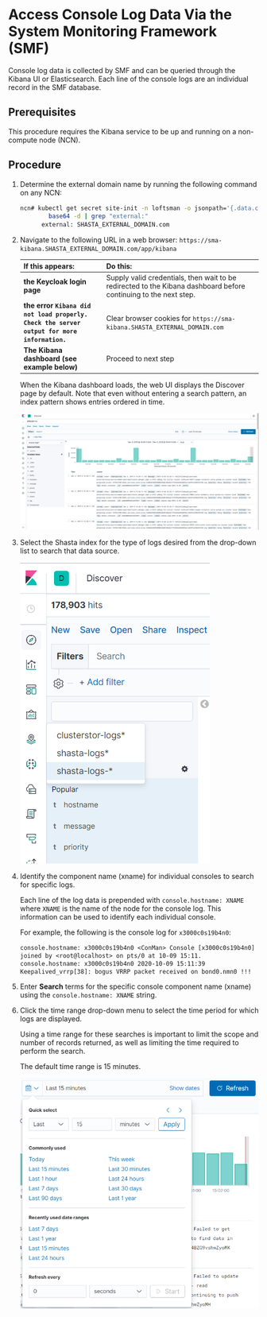 # Access Console Log Data Via the System Monitoring Framework \(SMF\)

Console log data is collected by SMF and can be queried through the Kibana UI or Elasticsearch. Each line of the console logs are an individual record in the SMF database.

## Prerequisites

This procedure requires the Kibana service to be up and running on a non-compute node \(NCN\).

## Procedure

1.  Determine the external domain name by running the following command on any NCN:

    ```bash
    ncn# kubectl get secret site-init -n loftsman -o jsonpath='{.data.customizations.yaml}' |
            base64 -d | grep "external:"
          external: SHASTA_EXTERNAL_DOMAIN.com
    ```

1.  Navigate to the following URL in a web browser: `https://sma-kibana.SHASTA_EXTERNAL_DOMAIN.com/app/kibana`

    |If this appears:|Do this:|
    |----------------|--------|
    |**the Keycloak login page**|Supply valid credentials, then wait to be redirected to the Kibana dashboard before continuing to the next step.|
    |**the error `Kibana did not load properly. Check the server output for more information.`**|Clear browser cookies for `https://sma-kibana.SHASTA_EXTERNAL_DOMAIN.com`|
    |**The Kibana dashboard \(see example below\)**|Proceed to next step|

    When the Kibana dashboard loads, the web UI displays the Discover page by default. Note that even without entering a search pattern, an index pattern shows entries ordered in time.

    ![Kibana Discover Dashboard](../../img/operations/Kibana_Discover_Dashboard.png)

1.  Select the Shasta index for the type of logs desired from the drop-down list to search that data source.

    ![Kibana ClusterStor Logs](../../img/operations/Kibana_Clusterstor_Logs-Dropdown.png)

1.  Identify the component name (xname) for individual consoles to search for specific logs.

    Each line of the log data is prepended with `console.hostname: XNAME` where `XNAME` is the name of the node for the console log. This information can be used to identify each individual console.

    For example, the following is the console log for `x3000c0s19b4n0`:

    ```text
    console.hostname: x3000c0s19b4n0 <ConMan> Console [x3000c0s19b4n0] joined by <root@localhost> on pts/0 at 10-09 15:11.
    console.hostname: x3000c0s19b4n0 2020-10-09 15:11:39 Keepalived_vrrp[38]: bogus VRRP packet received on bond0.nmn0 !!!
    ```

1.  Enter **Search** terms for the specific console component name (xname) using the `console.hostname: XNAME` string.

1.  Click the time range drop-down menu to select the time period for which logs are displayed.

    Using a time range for these searches is important to limit the scope and number of records returned, as well as limiting the time required to perform the search.

    The default time range is 15 minutes.

    ![Kibana Results Time Period](../../img/operations/Kibana_Results_Time_Period.png)
